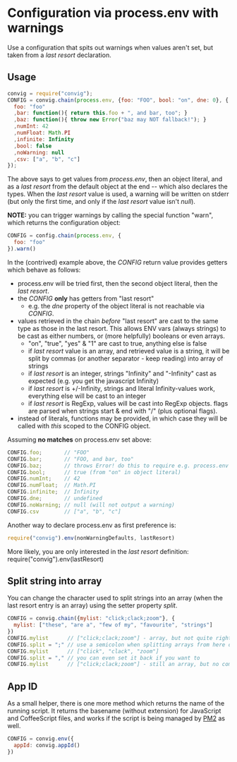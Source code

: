 # Configuration via process.env with warnings

Use a configuration that spits out warnings when values aren't set, but taken
from a *last resort* declaration.

## Usage

```javascript
convig = require("convig");
CONFIG = convig.chain(process.env, {foo: "FOO", bool: "on", dne: 0}, {
  foo: "foo"
  ,bar: function(){ return this.foo + ", and bar, too"; }
  ,baz: function(){ throw new Error("baz may NOT fallback!"); }
  ,numInt: 42
  ,numFloat: Math.PI
  ,infinite: Infinity
  ,bool: false
  ,noWarning: null
  ,csv: ["a", "b", "c"]
});
```

The above says to get values from *process.env*, then an object literal, and as
a *last resort* from the default object at the end -- which also declares the
types. When the *last resort* value is used, a warning will be written on stderr
(but only the first time, and only if the *last resort* value isn't *null*).

**NOTE:** you can trigger warnings by calling the special function "warn", which
  returns the configuration object:

```javascript
CONFIG = config.chain(process.env, {
  foo: "foo"
}).warn()
```


In the (contrived) example above, the *CONFIG* return value provides getters
which behave as follows:
- process.env will be tried first, then the second object literal, then the
  *last resort*.
- the *CONFIG* **only** has getters from "last resort"
  - e.g. the *dne* property of the object literal is not reachable via *CONFIG*.
- values retrieved in the chain *before* "last resort" are cast to the same type
  as those in the last resort. This allows ENV vars (always strings) to be cast
  as either numbers, or (more helpfully) booleans or even arrays.
  - "on", "true", "yes" & "1" are cast to true, anything else is false
  - if *last resort* value is an array, and retrieved value is a string, it will
    be split by commas (or another separator - keep reading) into array of
    strings
  - if *last resort* is an integer, strings "Infinity" and "-Infinity" cast as
    expected (e.g. you get the javascript Infinity)
  - if *last resort* is +/-Infinity, strings and literal Infinity-values work,
    everything else will be cast to an integer
  - if *last resort* is RegExp, values will be cast into RegExp objects. flags
    are parsed when strings start & end with "/" (plus optional flags).
- instead of literals, functions may be provided, in which case they will be
  called with *this* scoped to the CONFIG object.

Assuming **no matches** on process.env set above:

```javascript
CONFIG.foo;       // "FOO"
CONFIG.bar;       // "FOO, and bar, too"
CONFIG.baz;       // throws Error! do this to require e.g. process.env to be set
CONFIG.bool;      // true (from "on" in object literal)
CONFIG.numInt;    // 42
CONFIG.numFloat;  // Math.PI
CONFIG.infinite;  // Infinity
CONFIG.dne;       // undefined
CONFIG.noWarning; // null (will not output a warning)
CONFIG.csv        // ["a", "b", "c"]
```

Another way to declare process.env as first preference is:

```javascript
require("convig").env(nonWarningDefaults, lastResort)
```

More likely, you are only interested in the *last resort* definition:
require("convig").env(lastResort)

## Split string into array

You can change the character used to split strings into an array (when the last
resort entry is an array) using the setter property *split*.

```javascript
CONFIG = convig.chain({mylist: "click;clack;zoom"}, {
  mylist: ["these", "are a", "few of my", "favourite", "strings"]
})
CONFIG.mylist      // ["click;clack;zoom"] - array, but not quite right
CONFIG.split = ";" // use a semicolon when splitting arrays from here on out
CONFIG.mylist      // ["click", "clack", "zoom"]
CONFIG.split = "," // you can even set it back if you want to
CONFIG.mylist      // ["click;clack;zoom"] - still an array, but no comma!
```

## App ID

As a small helper, there is one more method which returns the name of the
running script. It returns the basename (without extension) for JavaScript and
CoffeeScript files, and works if the script is being managed by
[PM2](https://github.com/Unitech/pm2) as well.

```javascript
CONFIG = convig.env({
  appId: convig.appId()
})
```
